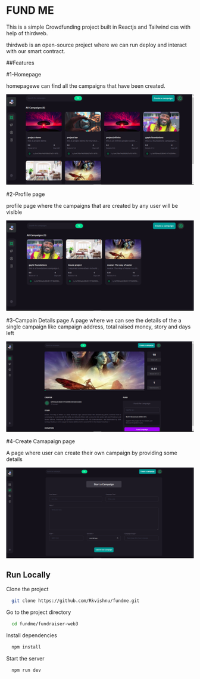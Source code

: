 
# FUND ME

 This is a simple Crowdfunding project built in Reactjs and Tailwind css with help of thirdweb.

 thirdweb is an open-source project where we can run deploy and interact with our smart contract.


##Features
 

#1-Homepage 

homepagewe can find all the campaigns that have been created.

![App Screenshot](https://github.com/Rkvishnu/fundme/blob/main/fundraiser-web3/screenshots/home.png?raw=true)

#2-Profile page

profile page where the campaigns that are created by any user will be visible

![App Screenshot](https://github.com/Rkvishnu/fundme/blob/main/fundraiser-web3/screenshots/created-campaign.png?raw=true)

#3-Campain Details page 
A page where we can see the details of the a single campaign like campaign address, total raised money, story and days left

![App Screenshot](https://github.com/Rkvishnu/fundme/blob/main/fundraiser-web3/screenshots/campaign-details.png?raw=true)

#4-Create Camapaign page 

A page where user can create their own campaign by providing some details

![App Screenshot](https://github.com/Rkvishnu/fundme/blob/main/fundraiser-web3/screenshots/create-page.png?raw=true)

## Run Locally

Clone the project

```bash
  git clone https://github.com/Rkvishnu/fundme.git
```

Go to the project directory

```bash
  cd fundme/fundraiser-web3
```

Install dependencies

```bash
  npm install
```

Start the server

```bash
  npm run dev
```


